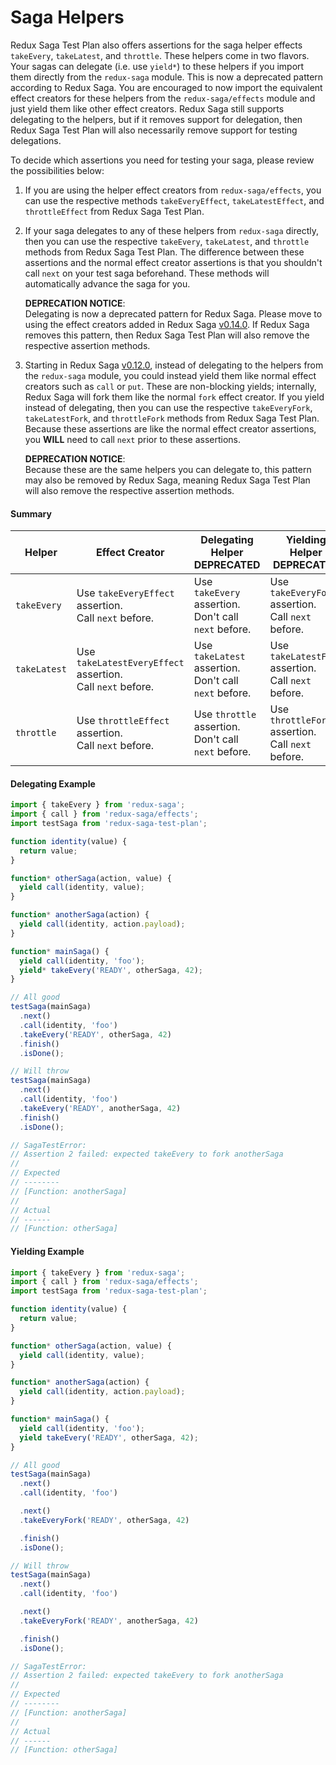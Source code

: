 # Saga Helpers

Redux Saga Test Plan also offers assertions for the saga helper effects
`takeEvery`, `takeLatest`, and `throttle`. These helpers come in two flavors.
Your sagas can delegate (i.e. use `yield*`) to these helpers if you import them
directly from the `redux-saga` module. This is now a deprecated pattern
according to Redux Saga. You are encouraged to now import the equivalent effect
creators for these helpers from the `redux-saga/effects` module and just yield
them like other effect creators. Redux Saga still supports delegating to the
helpers, but if it removes support for delegation, then Redux Saga Test Plan
will also necessarily remove support for testing delegations.

To decide which assertions you need for testing your saga, please review the
possibilities below:

1. If you are using the helper effect creators from `redux-saga/effects`, you
   can use the respective methods `takeEveryEffect`, `takeLatestEffect`, and
   `throttleEffect` from Redux Saga Test Plan.

2. If your saga delegates to any of these helpers from `redux-saga` directly,
   then you can use the respective `takeEvery`, `takeLatest`, and `throttle`
   methods from Redux Saga Test Plan. The difference between these assertions
   and the normal effect creator assertions is that you shouldn't call `next` on
   your test saga beforehand. These methods will automatically advance the saga
   for you.

   **DEPRECATION NOTICE**:  
   Delegating is now a deprecated pattern for Redux Saga. Please move to using
   the effect creators added in Redux Saga
   [v0.14.0](https://github.com/redux-saga/redux-saga/releases/tag/v0.14.0).
   If Redux Saga removes this pattern, then Redux Saga Test Plan will also
   remove the respective assertion methods.

3. Starting in Redux Saga
   [v0.12.0](https://github.com/redux-saga/redux-saga/releases/tag/v0.12.0),
   instead of delegating to the helpers from the `redux-saga` module, you could
   instead yield them like normal effect creators such as `call` or `put`. These
   are non-blocking yields; internally, Redux Saga will fork them like the
   normal `fork` effect creator. If you yield instead of delegating, then you
   can use the respective `takeEveryFork`, `takeLatestFork`, and `throttleFork`
   methods from Redux Saga Test Plan. Because these assertions are like the
   normal effect creator assertions, you **WILL** need to call `next` prior to
   these assertions.

   **DEPRECATION NOTICE**:  
   Because these are the same helpers you can delegate to, this pattern may also
   be removed by Redux Saga, meaning Redux Saga Test Plan will also remove the
   respective assertion methods.

#### Summary

| Helper | Effect Creator | Delegating Helper<br>DEPRECATED | Yielding Helper<br>DEPRECATED |
| ------ | -------------- | ----------------- | --------------- |
| `takeEvery` | Use `takeEveryEffect` assertion.<br>Call `next` before. | Use `takeEvery` assertion.<br>Don't call `next` before. | Use `takeEveryFork` assertion.<br>Call `next` before. |
| `takeLatest` | Use `takeLatestEveryEffect` assertion.<br>Call `next` before. | Use `takeLatest` assertion.<br>Don't call `next` before. | Use `takeLatestFork` assertion.<br>Call `next` before. |
| `throttle` | Use `throttleEffect` assertion.<br>Call `next` before. | Use `throttle` assertion.<br>Don't call `next` before. | Use `throttleFork` assertion.<br>Call `next` before. |

#### Delegating Example

```js
import { takeEvery } from 'redux-saga';
import { call } from 'redux-saga/effects';
import testSaga from 'redux-saga-test-plan';

function identity(value) {
  return value;
}

function* otherSaga(action, value) {
  yield call(identity, value);
}

function* anotherSaga(action) {
  yield call(identity, action.payload);
}

function* mainSaga() {
  yield call(identity, 'foo');
  yield* takeEvery('READY', otherSaga, 42);
}

// All good
testSaga(mainSaga)
  .next()
  .call(identity, 'foo')
  .takeEvery('READY', otherSaga, 42)
  .finish()
  .isDone();

// Will throw
testSaga(mainSaga)
  .next()
  .call(identity, 'foo')
  .takeEvery('READY', anotherSaga, 42)
  .finish()
  .isDone();

// SagaTestError:
// Assertion 2 failed: expected takeEvery to fork anotherSaga
//
// Expected
// --------
// [Function: anotherSaga]
//
// Actual
// ------
// [Function: otherSaga]
```

#### Yielding Example

```js
import { takeEvery } from 'redux-saga';
import { call } from 'redux-saga/effects';
import testSaga from 'redux-saga-test-plan';

function identity(value) {
  return value;
}

function* otherSaga(action, value) {
  yield call(identity, value);
}

function* anotherSaga(action) {
  yield call(identity, action.payload);
}

function* mainSaga() {
  yield call(identity, 'foo');
  yield takeEvery('READY', otherSaga, 42);
}

// All good
testSaga(mainSaga)
  .next()
  .call(identity, 'foo')

  .next()
  .takeEveryFork('READY', otherSaga, 42)

  .finish()
  .isDone();

// Will throw
testSaga(mainSaga)
  .next()
  .call(identity, 'foo')

  .next()
  .takeEveryFork('READY', anotherSaga, 42)

  .finish()
  .isDone();

// SagaTestError:
// Assertion 2 failed: expected takeEvery to fork anotherSaga
//
// Expected
// --------
// [Function: anotherSaga]
//
// Actual
// ------
// [Function: otherSaga]
```
